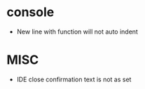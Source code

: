 # console
- New line with function will not auto indent

# MISC
- IDE close confirmation text is not as set